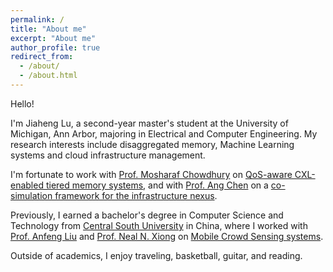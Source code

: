 ```yaml
---
permalink: /
title: "About me"
excerpt: "About me"
author_profile: true
redirect_from: 
  - /about/
  - /about.html
---
```

  
Hello!

I'm Jiaheng Lu, a second-year master's student at the University of Michigan, Ann Arbor, majoring in Electrical and Computer Engineering. My research interests include disaggregated memory, Machine Learning systems and cloud infrastructure management.

I'm fortunate to work with [Prof. Mosharaf Chowdhury](https://symbioticlab.org/people/) on [QoS-aware CXL-enabled tiered memory systems](#link_to_paper), and with [Prof. Ang Chen](https://web.eecs.umich.edu/~chenang/) on a [co-simulation framework for the infrastructure nexus](#Link_to_paper).

Previously, I earned a bachelor's degree in Computer Science and Technology from [Central South University](https://en.csu.edu.cn/) in China, where I worked with [Prof. Anfeng Liu](https://scholar.google.com/citations?user=9RDpn1gAAAAJ&hl=zh-CN) and [Prof. Neal N. Xiong](https://srinfo.sulross.edu/fs/1448) on [Mobile Crowd Sensing systems](https://jiahenglu.com/research/2022-02-28-MCS).

Outside of academics, I enjoy traveling, basketball, guitar, and reading.